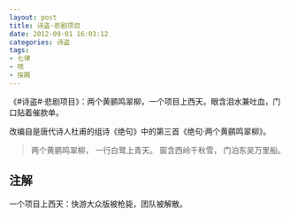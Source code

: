 ```yaml
---
layout: post
title: 诗盗·悲剧项目
date: 2012-09-01 16:03:12
categories: 诗盗
tags:
- 七律
- 喷
- 挨踢
---
```

《#诗盗#·悲剧项目》：两个黄鹂鸣翠柳，一个项目上西天。眼含泪水兼吐血，门口贴着催款单。

改编自是唐代诗人杜甫的组诗《绝句》中的第三首《绝句·两个黄鹂鸣翠柳》。

> 两个黄鹂鸣翠柳，
> 一行白鹭上青天。
> 窗含西岭千秋雪，
> 门泊东吴万里船。

## 注解
一个项目上西天：快游大众版被枪毙，团队被解散。

